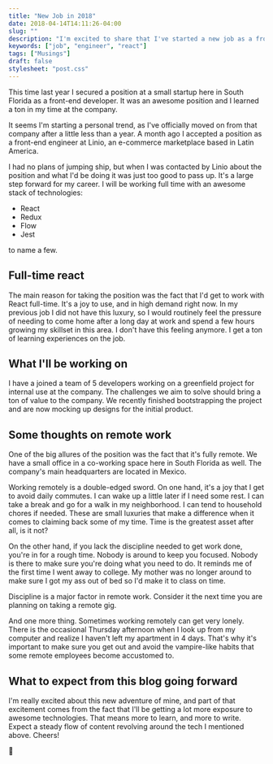 ```yaml
---
title: "New Job in 2018"
date: 2018-04-14T14:11:26-04:00
slug: ""
description: "I'm excited to share that I've started a new job as a front-end engineer. Let me tell you all about it!"
keywords: ["job", "engineer", "react"]
tags: ["Musings"]
draft: false
stylesheet: "post.css"
---
```


This time last year I secured a position at a small startup here in South Florida as a front-end developer. It was an awesome position and I learned a ton in my time at the company. 

It seems I'm starting a personal trend, as I've officially moved on from that company after a little less than a year. A month ago I accepted a position as a front-end engineer at Linio, an e-commerce marketplace based in Latin America. 

I had no plans of jumping ship, but when I was contacted by Linio about the position and what I'd be doing it was just too good to pass up. It's a large step forward for my career. I will be working full time with an awesome stack of technologies:

- React
- Redux
- Flow
- Jest

to name a few.

## Full-time react

The main reason for taking the position was the fact that I'd get to work with React full-time. It's a joy to use, and in high demand right now. In my previous job I did not have this luxury, so I would routinely feel the pressure of needing to come home after a long day at work and spend a few hours growing my skillset in this area. I don't have this feeling anymore. I get a ton of learning experiences on the job.

## What I'll be working on

I have a joined a team of 5 developers working on a greenfield project for internal use at the company. The challenges we aim to solve should bring a ton of value to the company. We recently finished bootstrapping the project and are now mocking up designs for the initial product.

## Some thoughts on remote work

One of the big allures of the position was the fact that it's fully remote. We have a small office in a co-working space here in South Florida as well. The company's main headquarters are located in Mexico. 

Working remotely is a double-edged sword. On one hand, it's a joy that I get to avoid daily commutes. I can wake up a little later if I need some rest. I can take a break and go for a walk in my neighborhood. I can tend to household chores if needed. These are small luxuries that make a difference when it comes to claiming back some of my time. Time is the greatest asset after all, is it not?

On the other hand, if you lack the discipline needed to get work done, you're in for a rough time. Nobody is around to keep you focused. Nobody is there to make sure you're doing what you need to do. It reminds me of the first time I went away to college. My mother was no longer around to make sure I got my ass out of bed so I'd make it to class on time. 

Discipline is a major factor in remote work. Consider it the next time you are planning on taking a remote gig.

And one more thing. Sometimes working remotely can get very lonely. There is the occasional Thursday afternoon when I look up from my computer and realize I haven't left my apartment in 4 days. That's why it's important to make sure you get out and avoid the vampire-like habits that some remote employees become accustomed to.

## What to expect from this blog going forward

I'm really excited about this new adventure of mine, and part of that excitement comes from the fact that I'll be getting a lot more exposure to awesome technologies. That means more to learn, and more to write. Expect a steady flow of content revolving around the tech I mentioned above. Cheers!

👾
